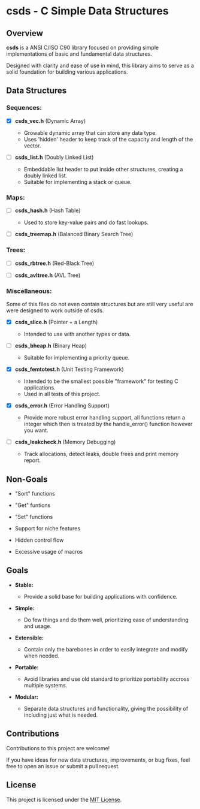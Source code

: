 # csds - C Simple Data Structures

## Overview

**csds** is a ANSI C/ISO C90 library focused on providing simple implementations
of basic and fundamental data structures.

Designed with clarity and ease of use in mind, this library aims to serve as a
solid foundation for building various applications.

## Data Structures

### Sequences:

- [x] **csds_vec.h** (Dynamic Array)
  - Growable dynamic array that can store any data type.
  - Uses 'hidden' header to keep track of the capacity and length of the vector.

- [ ] **csds_list.h** (Doubly Linked List)
  - Embeddable list header to put inside other structures, creating a doubly linked list.
  - Suitable for implementing a stack or queue.

### Maps:

- [ ] **csds_hash.h** (Hash Table)
  - Used to store key-value pairs and do fast lookups.

- [ ] **csds_treemap.h** (Balanced Binary Search Tree)

### Trees:

- [ ] **csds_rbtree.h** (Red-Black Tree)

- [ ] **csds_avltree.h** (AVL Tree)

### Miscellaneous:

Some of this files do not even contain structures but are still very
useful are were designed to work outside of csds.

- [x] **csds_slice.h** (Pointer + a Length)
  - Intended to use with another types or data.

- [ ] **csds_bheap.h** (Binary Heap)
  - Suitable for implementing a priority queue.

- [x] **csds_femtotest.h** (Unit Testing Framework)
  - Intended to be the smallest possible "framework" for testing C applications.
  - Used in all tests of this project.

- [x] **csds_error.h** (Error Handling Support)
  - Provide more robust error handling support, all functions return a integer
    which then is treated by the handle_error() function however you want.

- [ ] **csds_leakcheck.h** (Memory Debugging)
  - Track allocations, detect leaks, double frees and print memory report.

## Non-Goals

- "Sort" functions

- "Get" funtions

- "Set" functions

- Support for niche features

- Hidden control flow

- Excessive usage of macros

## Goals

- **Stable:**
  - Provide a solid base for building applications with confidence.

- **Simple:**
  - Do few things and do them well, prioritizing ease of understanding and usage.

- **Extensible:**
  - Contain only the barebones in order to easily integrate and modify when needed.

- **Portable:**
  - Avoid libraries and use old standard to prioritize portability accross multiple systems.

- **Modular:**
  - Separate data structures and functionality, giving the possibility of including just what is needed.

## Contributions

Contributions to this project are welcome!

If you have ideas for new data structures, improvements, or bug fixes, feel free
to open an issue or submit a pull request.

## License

This project is licensed under the [MIT License](LICENSE).
